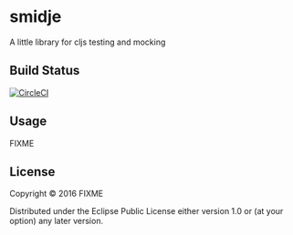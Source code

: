 # smidje

A little library for cljs testing and mocking

## Build Status

[![CircleCI](https://circleci.com/gh/munk/smidje.svg?style=svg)](https://circleci.com/gh/munk/smidje)

## Usage

FIXME

## License

Copyright © 2016 FIXME

Distributed under the Eclipse Public License either version 1.0 or (at
your option) any later version.

